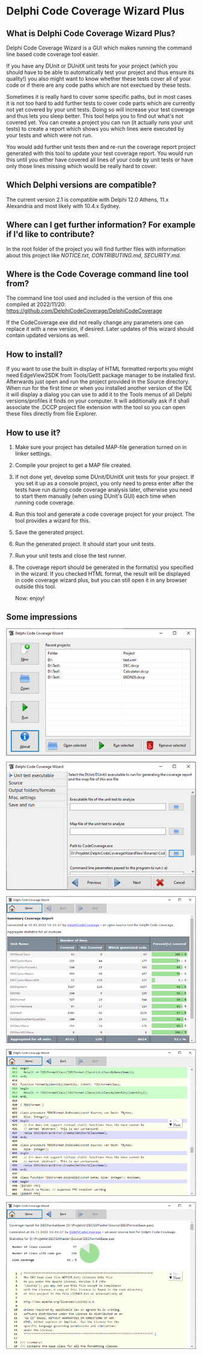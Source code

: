 # Delphi Code Coverage Wizard Plus

## What is Delphi Code Coverage Wizard Plus?
Delphi Code Coverage Wizard is a GUI which makes running the command line based 
code coverage tool easier. 

If you have any DUnit or DUnitX unit tests for your project (which you should have
to be able to automatically test your project and thus ensure its quality!) you
also might want to know whether these tests cover all of your code or if there
are any code paths which are not exectued by these tests.

Sometimes it is really hard to cover some specific paths, but in most cases it is
not too hard to add further tests to cover code parts which are currently not yet
covered by your unit tests. Doing so will increase your test coverage and thus lets
you sleep better. This tool helps you to find out what's not covered yet. You can
create a project you can run (it actually runs your unit tests) to create a report 
which shows you which lines were executed by your tests and which were not run.

You would add further unit tests then and re-run the coverage report project 
generated with this tool to update your test coverage report. You would run this
until you either have covered all lines of your code by unit tests or have only
those lines missing which would be really hard to cover.

## Which Delphi versions are compatible?
The current version 2.1 is compatible with Delphi 12.0 Athens, 11.x Alexandria 
and most likely with 10.4.x Sydney.

## Where can I get further information? For example if I'd like to contribute?
In the root folder of the project you will find further files with information about 
this project like *NOTICE.txt*, *CONTRIBUTING.md*, *SECURITY.md*.

## Where is the Code Coverage command line tool from?
The command line tool used and included is the version of this one compiled at 2022/11/20:
https://github.com/DelphiCodeCoverage/DelphiCodeCoverage

If the CodeCoverage.exe did not really change any parameters one can replace it with 
a new version, if desired. Later updates of this wizard should contain updated versions 
as well.

## How to install?
If you want to use the built in display of HTML formatted rerports you might need 
EdgeView2SDK from Tools/GetIt package manager to be installed first.
Afterwards just open and run the project provided in the Source directory.
When run for the first time or when you installed another version of the IDE it will 
display a dialog you can use to add it to the Tools menus of all Delphi versions/profiles 
it finds on your computer. It will additionally ask if it shall associate the .DCCP project 
file extension with the tool so you can open these files directly from file Explorer.

## How to use it?

1. Make sure your project has detailed MAP-file generation turned on in linker settings.
2. Compile your project to get a MAP file created.
3. If not done yet, develop some DUnit/DUnitX unit tests for your project. If you set it
   up as a console project, you only need to press enter after the tests have run during 
   code coverage analysis later, otherwise you need to start them manually (when using 
   DUnit's GUI) each time when running code coverage. 
4. Run this tool and generate a code coverage project for your project. The tool provides
   a wizard for this.
5. Save the generated project.
6. Run the generated project. It should start your unit tests.
7. Run your unit tests and close the test runner.
8. The coverage report should be generated in the format(s) you specified in the wizard. 
   If you checked HTML format, the result will be displayed in code coverage wizard plus,
   but you can still open it in any browser outside this tool.
   
   Now: enjoy!
   
## Some impressions ##
![Start screen of the wizard](/Screenshots/Wizard1.PNG)

![Some screen of the wizard](/Screenshots/Wizard2.PNG)

![Start screen of the generated HTML output](/Screenshots/Output1.PNG)

![View of a unit (blue lines are not covered yet)](/Screenshots/Output2.PNG)   

![View of a unit 2 (top with the unit's summary)](/Screenshots/Output3.PNG)   